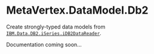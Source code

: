 # MetaVertex.DataModel.Db2

Create strongly-typed data models from [`IBM.Data.DB2.iSeries.iDB2DataReader`](https://www.nuget.org/packages/IBM.Data.DB2.iSeries/).

Documentation coming soon...